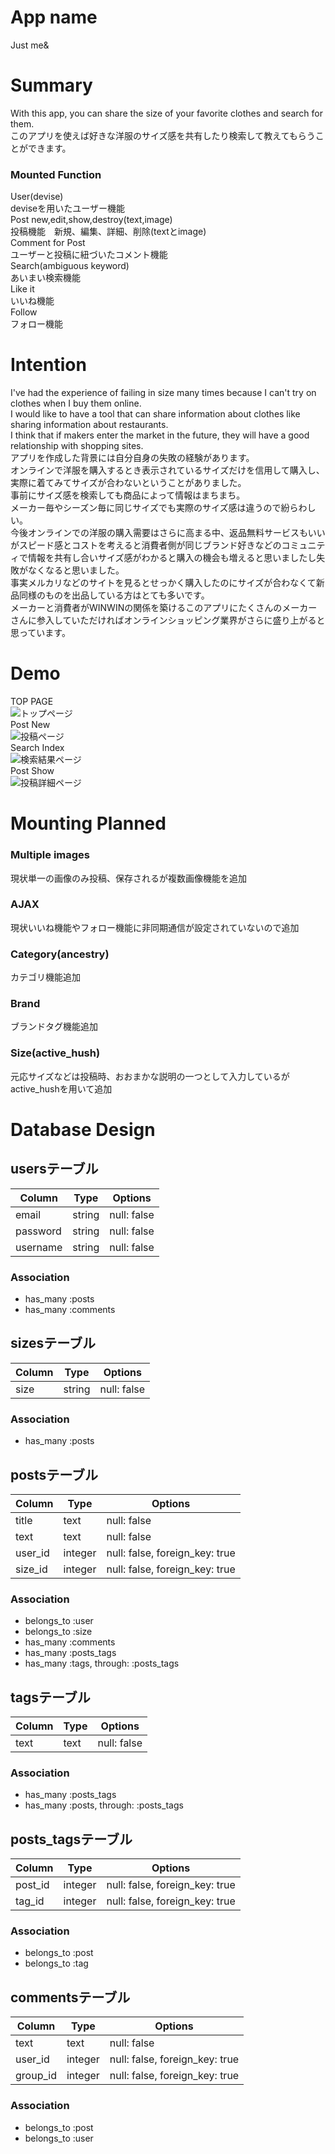 # App name
Just me&

# Summary
With this app, you can share the size of your favorite clothes and search for them.  
このアプリを使えば好きな洋服のサイズ感を共有したり検索して教えてもらうことができます。  
### Mounted Function  
User(devise)  
deviseを用いたユーザー機能  
Post new,edit,show,destroy(text,image)  
投稿機能　新規、編集、詳細、削除(textとimage)  
Comment for Post  
ユーザーと投稿に紐づいたコメント機能  
Search(ambiguous keyword)  
あいまい検索機能  
Like it  
いいね機能  
Follow  
フォロー機能  

# Intention
I've had the experience of failing in size many times because I can't try on clothes when I buy them online.  
I would like to have a tool that can share information about clothes like sharing information about restaurants.  
I think that if makers enter the market in the future, they will have a good relationship with shopping sites.  
アプリを作成した背景には自分自身の失敗の経験があります。  
オンラインで洋服を購入するとき表示されているサイズだけを信用して購入し、実際に着てみてサイズが合わないということがありました。  
事前にサイズ感を検索しても商品によって情報はまちまち。  
メーカー毎やシーズン毎に同じサイズでも実際のサイズ感は違うので紛らわしい。  
今後オンラインでの洋服の購入需要はさらに高まる中、返品無料サービスもいいがスピード感とコストを考えると消費者側が同じブランド好きなどのコミュニティで情報を共有し合いサイズ感がわかると購入の機会も増えると思いましたし失敗がなくなると思いました。  
事実メルカリなどのサイトを見るとせっかく購入したのにサイズが合わなくて新品同様のものを出品している方はとても多いです。  
メーカーと消費者がWINWINの関係を築けるこのアプリにたくさんのメーカーさんに参入していただければオンラインショッピング業界がさらに盛り上がると思っています。

# Demo
TOP PAGE  
![トップページ](/app/assets/images/sample_top.png)  
Post New  
![投稿ページ](/app/assets/images/sample_post.png)  
Search Index  
![検索結果ページ](/app/assets/images/sample_search.png)  
Post Show  
![投稿詳細ページ](/app/assets/images/sample_show.png)  

# Mounting Planned  
### Multiple images  
現状単一の画像のみ投稿、保存されるが複数画像機能を追加  
### AJAX  
現状いいね機能やフォロー機能に非同期通信が設定されていないので追加  
### Category(ancestry)  
カテゴリ機能追加  
### Brand  
ブランドタグ機能追加  
### Size(active_hush)  
元応サイズなどは投稿時、おおまかな説明の一つとして入力しているがactive_hushを用いて追加  

# Database Design
## usersテーブル
|Column|Type|Options|
|------|----|-------|
|email|string|null: false|
|password|string|null: false|
|username|string|null: false|
### Association
- has_many :posts
- has_many :comments

## sizesテーブル
|Column|Type|Options|
|------|----|-------|
|size|string|null: false|
### Association
- has_many :posts

## postsテーブル
|Column|Type|Options|
|------|----|-------|
|title|text|null: false|
|text|text|null: false|
|user_id|integer|null: false, foreign_key: true|
|size_id|integer|null: false, foreign_key: true|
### Association
- belongs_to :user
- belongs_to :size
- has_many :comments
- has_many :posts_tags
- has_many  :tags,  through:  :posts_tags

## tagsテーブル
|Column|Type|Options|
|------|----|-------|
|text|text|null: false|
### Association
- has_many :posts_tags
- has_many  :posts,  through:  :posts_tags

## posts_tagsテーブル
|Column|Type|Options|
|------|----|-------|
|post_id|integer|null: false, foreign_key: true|
|tag_id|integer|null: false, foreign_key: true|
### Association
- belongs_to :post
- belongs_to :tag

## commentsテーブル
|Column|Type|Options|
|------|----|-------|
|text|text|null: false|
|user_id|integer|null: false, foreign_key: true|
|group_id|integer|null: false, foreign_key: true|
### Association
- belongs_to :post
- belongs_to :user
